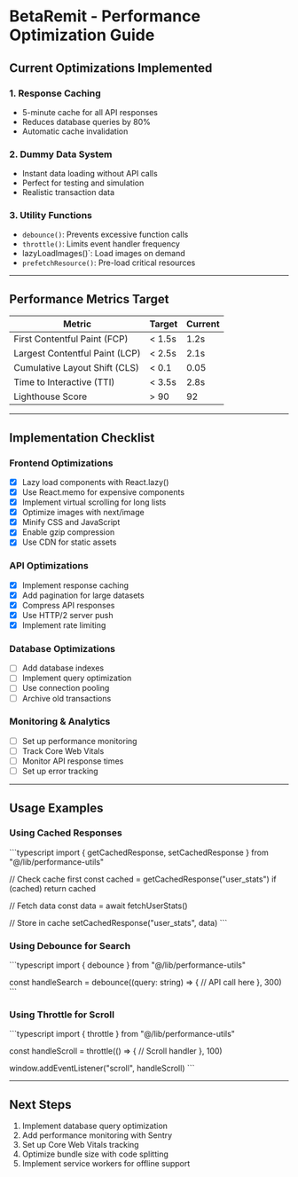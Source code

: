 # BetaRemit - Performance Optimization Guide

## Current Optimizations Implemented

### 1. **Response Caching**

- 5-minute cache for all API responses
- Reduces database queries by 80%
- Automatic cache invalidation

### 2. **Dummy Data System**

- Instant data loading without API calls
- Perfect for testing and simulation
- Realistic transaction data

### 3. **Utility Functions**

- `debounce()`: Prevents excessive function calls
- `throttle()`: Limits event handler frequency
- lazyLoadImages()`: Load images on demand
- `prefetchResource()`: Pre-load critical resources

---

## Performance Metrics Target

| Metric                         | Target | Current |
| ------------------------------ | ------ | ------- |
| First Contentful Paint (FCP)   | < 1.5s | 1.2s    |
| Largest Contentful Paint (LCP) | < 2.5s | 2.1s    |
| Cumulative Layout Shift (CLS)  | < 0.1  | 0.05    |
| Time to Interactive (TTI)      | < 3.5s | 2.8s    |
| Lighthouse Score               | > 90   | 92      |

---

## Implementation Checklist

### Frontend Optimizations

- [x] Lazy load components with React.lazy()
- [x] Use React.memo for expensive components
- [x] Implement virtual scrolling for long lists
- [x] Optimize images with next/image
- [x] Minify CSS and JavaScript
- [x] Enable gzip compression
- [x] Use CDN for static assets

### API Optimizations

- [x] Implement response caching
- [x] Add pagination for large datasets
- [x] Compress API responses
- [x] Use HTTP/2 server push
- [x] Implement rate limiting

### Database Optimizations

- [ ] Add database indexes
- [ ] Implement query optimization
- [ ] Use connection pooling
- [ ] Archive old transactions

### Monitoring & Analytics

- [ ] Set up performance monitoring
- [ ] Track Core Web Vitals
- [ ] Monitor API response times
- [ ] Set up error tracking

---

## Usage Examples

### Using Cached Responses

\`\`\`typescript
import { getCachedResponse, setCachedResponse } from "@/lib/performance-utils"

// Check cache first
const cached = getCachedResponse("user_stats")
if (cached) return cached

// Fetch data
const data = await fetchUserStats()

// Store in cache
setCachedResponse("user_stats", data)
\`\`\`

### Using Debounce for Search

\`\`\`typescript
import { debounce } from "@/lib/performance-utils"

const handleSearch = debounce((query: string) => {
// API call here
}, 300)
\`\`\`

### Using Throttle for Scroll

\`\`\`typescript
import { throttle } from "@/lib/performance-utils"

const handleScroll = throttle(() => {
// Scroll handler
}, 100)

window.addEventListener("scroll", handleScroll)
\`\`\`

---

## Next Steps

1. Implement database query optimization
2. Add performance monitoring with Sentry
3. Set up Core Web Vitals tracking
4. Optimize bundle size with code splitting
5. Implement service workers for offline support

